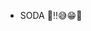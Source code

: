 - SODA 🥤‼😅😁🥶

<!---
jeffctho/jeffctho is a ✨ special ✨ repository because its `README.md` (this file) appears on your GitHub profile.
You can click the Preview link to take a look at your changes.
--->
